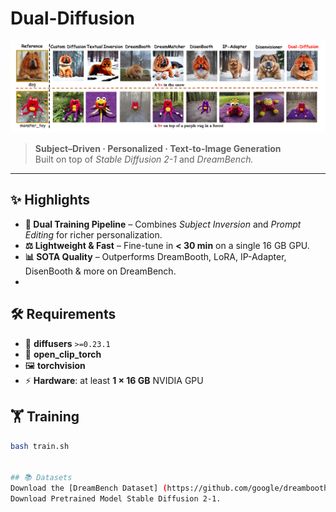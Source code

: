 # Dual-Diffusion  
![Screen](image/Figure.png)

> **Subject–Driven · Personalized · Text-to-Image Generation**  
> Built on top of *Stable Diffusion 2-1* and *DreamBench.*

---

## ✨ Highlights

- **🔄 Dual Training Pipeline** – Combines *Subject Inversion* and *Prompt Editing* for richer personalization.
- **⚖️ Lightweight & Fast** – Fine-tune in **< 30 min** on a single 16 GB GPU.
- **📊 SOTA Quality** – Outperforms DreamBooth, LoRA, IP-Adapter, DisenBooth & more on DreamBench.
- 
## 🛠️ Requirements

- 💾 **diffusers** `>=0.23.1`
- 🧠 **open_clip_torch**
- 🖼️ **torchvision**
- ⚡ **Hardware**: at least **1 × 16 GB** NVIDIA GPU

## 🏋️ Training

```bash
bash train.sh


## 📚 Datasets
Download the [DreamBench Dataset] (https://github.com/google/dreambooth) and extract them to dataset/\
Download Pretrained Model Stable Diffusion 2-1.
